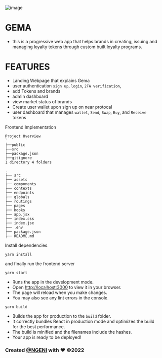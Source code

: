 
![image](https://user-images.githubusercontent.com/65861136/191058183-40602175-2a6f-4404-bbea-a4a8b6c6bb1a.png)

#   GEMA
- this is a progressive web app that helps brands in creating, issuing and managing
loyalty tokens through custom built loyalty programs.

# FEATURES
- Landing Webpage that explains Gema
- user authentication `sign up`, `login`, `2FA verification`,
- add Tokens and brands
- admin dashboard
- view market status of brands
- Create user  wallet upon sign up on near protocal
- user dashboard that manages `wallet`, `Send`, `Swap`, `Buy`, and `Receive` tokens

Frontend Implementation
```
Project Overview
`
├──public
├──src
├──package.json
├──gitignore
1 directory 4 folders
```

```
.
├── src
├── assets
├── components
├── contexts
├── endpoints
├── globals
├── routings
├── pages
├── hooks
├── app.jsx
├── index.css
├── index.jsx
├── .env
├── package.json
├── README.md
```


Install dependencies

```
yarn install
```

and finally run the frontend server

```
yarn start
```

- Runs the app in the development mode.
- Open [http://localhost:3000](http://localhost:3000) to view it in your browser.
- The page will reload when you make changes.
- You may also see any lint errors in the console.
```
yarn build
```
- Builds the app for production to the `build` folder.
- It correctly bundles React in production mode and optimizes the build for the best performance.
- The build is minified and the filenames include the hashes.
- Your app is ready to be deployed!

### Created [@NGENI](https://ngeni.io/) with ❤️ ©️2022
